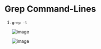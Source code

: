 Grep Command-Lines
=========
1. `grep -l`

      ![image](https://github.com/doanhandonly/cse15l-lab-reports/assets/127058698/fc852e87-13be-4524-ae20-55e24f46469b)
     
      ![image](https://github.com/doanhandonly/cse15l-lab-reports/assets/127058698/e1dd2ba5-de15-4bb5-adc8-92e486f635a5)


